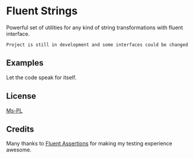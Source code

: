 # Fluent Strings

Powerful set of utilities for any kind of string transformations with fluent interface.

```
Project is still in development and some interfaces could be changed
```

## Examples

Let the code speak for itself.


## License

[Ms-PL](https://github.com/MSayfullin/FluentStrings/blob/master/LICENSE)

## Credits

Many thanks to [Fluent Assertions](http://fluentassertions.codeplex.com/) for making my testing experience awesome.
